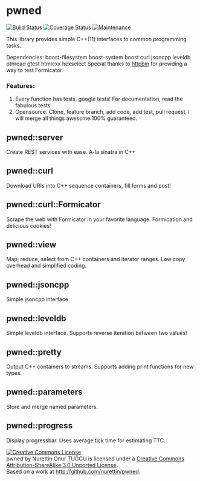 # pwned

[![Build Status](https://travis-ci.org/nurettin/pwned.png?branch=master)](https://travis-ci.org/nurettin/pwned)
[![Coverage Status](https://coveralls.io/repos/nurettin/pwned/badge.png)](https://coveralls.io/r/nurettin/pwned)
[![Maintenance](http://stillmaintained.com/nurettin/pwned.png)](http://stillmaintained.com/nurettin/pwned)

This library provides simple C++(11) interfaces to common programming tasks.

Dependencies: boost-filesystem boost-system boost curl jsoncpp leveldb pthread gtest htmlcxx hcxselect
Special thanks to [httpbin](https://github.com/kennethreitz/httpbin) for providing a way to test Formicator. 

### Features:

1. Every function has tests, google tests! For documentation, read the fabulous tests.
2. Opensource. Clone, feature branch, add code, add test, pull request, I will merge all things awesome 100% guaranteed.

## pwned::server

Create REST services with ease. A-la sinatra in C++

## pwned::curl

Download URIs into C++ sequence containers, fill forms and post!

## pwned::curl::Formicator

Scrape the web with Formicator in your favorite language. Formication and delicious cookies!

## pwned::view

Map, reduce, select from C++ containers and iterator ranges. Low copy overhead and simplified coding.

## pwned::jsoncpp

Simple jsoncpp interface

## pwned::leveldb

Simple leveldb interface. Supports reverse iteration between two values!

## pwned::pretty

Output C++ containers to streams. Supports adding print functions for new types.

## pwned::parameters

Store and merge named parameters.

## pwned::progress

Display progressbar. Uses average tick time for estimating TTC.

<a rel="license" href="http://creativecommons.org/licenses/by-sa/3.0/deed.en_US"><img alt="Creative Commons License" style="border-width:0" src="http://i.creativecommons.org/l/by-sa/3.0/88x31.png" /></a><br /><span xmlns:dct="http://purl.org/dc/terms/" property="dct:title">pwned</span> by <span xmlns:cc="http://creativecommons.org/ns#" property="cc:attributionName">Nurettin Onur TUĞCU</span> is licensed under a <a rel="license" href="http://creativecommons.org/licenses/by-sa/3.0/deed.en_US">Creative Commons Attribution-ShareAlike 3.0 Unported License</a>.<br />Based on a work at <a xmlns:dct="http://purl.org/dc/terms/" href="http://github.com/nurettin/pwned" rel="dct:source">http://github.com/nurettin/pwned</a>.
